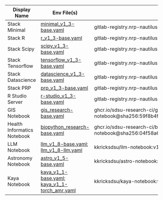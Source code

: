 | Display Name                  | Env File(s)                                        | Image URL                                                                                             |
| ----------------------------- | ------------------------------------------------- | ----------------------------------------------------------------------------------------------------- |
| Stack Minimal                 | [minimal_v1_3-base.yaml](https://github.com/kkrick-sdsu/conda-envs/blob/main/minimal_v1_3-base.yaml) | gitlab-registry.nrp-nautilus.io/prp/jupyter-stack/minimal:v1.3 |
| Stack R                       | [r_v1_3-base.yaml](https://github.com/kkrick-sdsu/conda-envs/blob/main/r_v1_3-base.yaml)            | gitlab-registry.nrp-nautilus.io/prp/jupyter-stack/r:v1.3  |
| Stack Scipy                   | [scipy_v1_3-base.yaml](https://github.com/kkrick-sdsu/conda-envs/blob/main/scipy_v1_3-base.yaml)    | gitlab-registry.nrp-nautilus.io/prp/jupyter-stack/scipy:v1.3 |
| Stack Tensorflow              | [tensorflow_v1_3-base.yaml](https://github.com/kkrick-sdsu/conda-envs/blob/main/tensorflow_v1_3-base.yaml) | gitlab-registry.nrp-nautilus.io/prp/jupyter-stack/tensorflow:v1.3 |
| Stack Datascience             | [datascience_v1_3-base.yaml](https://github.com/kkrick-sdsu/conda-envs/blob/main/datascience_v1_3-base.yaml) | gitlab-registry.nrp-nautilus.io/prp/jupyter-stack/datascience:v1.3 |
| Stack PRP                     | [prp_v1_3-base.yaml](https://github.com/kkrick-sdsu/conda-envs/blob/main/prp_v1_3-base.yaml)        | gitlab-registry.nrp-nautilus.io/prp/jupyter-stack/prp:v1.3 |
| R Studio Server               | [r-studio_v1_3-base.yaml](https://github.com/kkrick-sdsu/conda-envs/blob/main/r-studio_v1_3-base.yaml)  | gitlab-registry.nrp-nautilus.io/prp/jupyter-stack/r-studio:v1.3 |
| GIS Notebook                  | [gis_research-base.yaml](https://github.com/kkrick-sdsu/conda-envs/blob/main/gis_research-base.yaml) | ghcr.io/sdsu-research-ci/gis-notebook@sha256:59f8b4f88f611605a21d5ad3e0e554e57d108e1e3854d4c379ac960a94614f90 |
| Health Informatics Notebook   | [biopython_research-base.yaml](https://github.com/kkrick-sdsu/conda-envs/blob/main/biopython_research-base.yaml) | ghcr.io/sdsu-research-ci/biopython-notebook@sha256:04f58a631865d5828ee568ca438eb65d2276380b1bd171bbdb8d90b3d9c250da |
| LLM Notebook                  | [llm_v1_8-base.yaml](https://github.com/kkrick-sdsu/conda-envs/blob/main/llm_v1_8-base.yaml); [llm_v1_8-llm.yaml](https://github.com/kkrick-sdsu/conda-envs/blob/main/llm_v1_8-llm.yaml) | kkricksdsu/llm-notebook:v1.8 |
| Astronomy Notebook            | [astro_v1_5-base.yaml](https://github.com/kkrick-sdsu/conda-envs/blob/main/astro_v1_5-base.yaml)    | kkricksdsu/astro-notebook:v1.5 |
| Kaya Notebook                 | [kaya_v1_1-base.yaml](https://github.com/kkrick-sdsu/conda-envs/blob/main/kaya_v1_1-base.yaml); [kaya_v1_1-torch_amr.yaml](https://github.com/kkrick-sdsu/conda-envs/blob/main/kaya_v1_1-torch_amr.yaml) | kkricksdsu/kaya-notebook:v1.1 |
